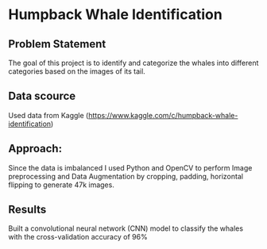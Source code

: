 # Humpback Whale Identification
## Problem Statement
The goal of this project is to identify and categorize the whales into different categories based on the images of its tail.

## Data scource
Used data from Kaggle (https://www.kaggle.com/c/humpback-whale-identification)

## Approach:
Since the data is imbalanced I used Python and OpenCV to perform Image preprocessing and Data Augmentation by cropping, padding, horizontal flipping to generate 47k images.

## Results
Built a convolutional neural network (CNN) model to classify the whales with the cross-validation accuracy of 96%

